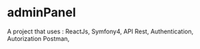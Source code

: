 # adminPanel
A project that uses : ReactJs, Symfony4, API Rest, Authentication, Autorization
Postman, 